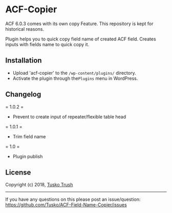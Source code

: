 # ACF-Copier

ACF 6.0.3 comes with its own copy Feature. This repository is kept for historical reasons.

Plugin helps you to quick copy field name of created ACF field.
Creates inputs with fields name to quick copy it.

## Installation

+ Upload 'acf-copier' to the `/wp-content/plugins/` directory.
+ Activate the plugin through the`Plugins` menu in WordPress.

## Changelog

= 1.0.2 =
* Prevent to create input of repeater/flexible table head

= 1.0.1 =
* Trim field name

= 1.0 =
* Plugin publish

## License

Copyright (c) 2018, [Tusko Trush](https://frontend.im/?github "Front-End Developer")

---------------
If you have any questions on this please post an issue/question: https://github.com/Tusko/ACF-Field-Name-Copier/issues
